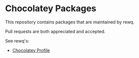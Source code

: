 # Chocolatey Packages
This repository contains packages that are maintained by rewq.

Pull requests are both appreciated and accepted.

See rewq's:
* [Chocolatey Profile](https://chocolatey.org/profiles/rewq)
